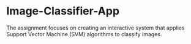 # Image-Classifier-App
The assignment focuses on creating an interactive system that applies Support Vector Machine (SVM) algorithms to classify images.
